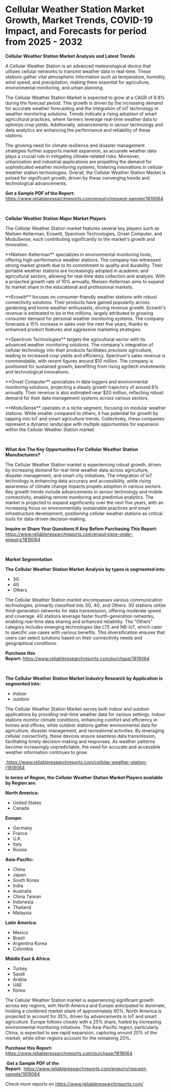 <p><h1>Cellular Weather Station Market Growth, Market Trends, COVID-19 Impact, and Forecasts for period from 2025 - 2032</h1></p><p><strong>Cellular Weather Station Market Analysis and Latest Trends</strong></p>
<p><p>A Cellular Weather Station is an advanced meteorological device that utilizes cellular networks to transmit weather data in real-time. These stations gather vital atmospheric information such as temperature, humidity, wind speed, and precipitation, making them essential for agriculture, environmental monitoring, and urban planning. </p><p>The Cellular Weather Station Market is expected to grow at a CAGR of 8.8% during the forecast period. This growth is driven by the increasing demand for accurate weather forecasting and the integration of IoT technology in weather monitoring solutions. Trends indicate a rising adoption of smart agricultural practices, where farmers leverage real-time weather data to optimize crop yields. Additionally, advancements in sensor technology and data analytics are enhancing the performance and reliability of these stations. </p><p>The growing need for climate resilience and disaster management strategies further supports market expansion, as accurate weather data plays a crucial role in mitigating climate-related risks. Moreover, urbanization and industrial applications are propelling the demand for sophisticated weather monitoring systems, fostering innovations in cellular weather station technologies. Overall, the Cellular Weather Station Market is poised for significant growth, driven by these converging trends and technological advancements.</p></p>
<p><strong>Get a Sample PDF of the Report:&nbsp;</strong> <a href="https://www.reliableresearchreports.com/enquiry/request-sample/1819064?utm_campaign=2657&utm_medium=2&utm_source=Github&utm_content=ia&utm_term=09042025&utm_id=cellular-weather-station">https://www.reliableresearchreports.com/enquiry/request-sample/1819064</a></p>
<p>&nbsp;</p>
<p><strong>Cellular Weather Station Major Market Players</strong></p>
<p><p>The Cellular Weather Station market features several key players such as Nielsen-Kellerman, Ecowitt, Spectrum Technologies, Onset Computer, and ModuSense, each contributing significantly to the market's growth and innovation.</p><p>**Nielsen-Kellerman** specializes in environmental monitoring tools, offering high-performance weather stations. The company has witnessed strong market growth due to its commitment to quality and durability. Their portable weather stations are increasingly adopted in academic and agricultural sectors, allowing for real-time data collection and analysis. With a projected growth rate of 10% annually, Nielsen-Kellerman aims to expand its market share in the educational and professional markets.</p><p>**Ecowitt** focuses on consumer-friendly weather stations with robust connectivity solutions. Their products have gained popularity across gardening and home weather enthusiasts, driving revenue growth. Ecowitt's revenue is estimated to be in the millions, largely attributed to growing consumer demand for personal weather monitoring systems. The company forecasts a 15% increase in sales over the next five years, thanks to enhanced product features and aggressive marketing strategies.</p><p>**Spectrum Technologies** targets the agricultural sector with its advanced weather monitoring solutions. The company's integration of cellular technology into their products facilitates precision agriculture, leading to increased crop yields and efficiency. Spectrum's sales revenue is commendable, with recent figures around $10 million. The company is positioned for sustained growth, benefiting from rising agritech investments and technological innovations.</p><p>**Onset Computer** specializes in data loggers and environmental monitoring solutions, projecting a steady growth trajectory of around 8% annually. Their revenue is also estimated near $20 million, reflecting robust demand for their data management systems across various sectors.</p><p>**ModuSense** operates in a niche segment, focusing on modular weather stations. While smaller compared to others, it has potential for growth by tapping into IoT and smart agriculture trends. Collectively, these companies represent a dynamic landscape with multiple opportunities for expansion within the Cellular Weather Station market.</p></p>
<p>&nbsp;</p>
<p><strong>What Are The Key Opportunities For Cellular Weather Station Manufacturers?</strong></p>
<p><p>The Cellular Weather Station market is experiencing robust growth, driven by increasing demand for real-time weather data across agriculture, disaster management, and smart city initiatives. The integration of IoT technology is enhancing data accuracy and accessibility, while rising awareness of climate change impacts propels adoption in various sectors. Key growth trends include advancements in sensor technology and mobile connectivity, enabling remote monitoring and predictive analytics. The market is projected to expand significantly over the next five years, with an increasing focus on environmentally sustainable practices and smart infrastructure development, positioning cellular weather stations as critical tools for data-driven decision-making.</p></p>
<p><strong>Inquire or Share Your Questions If Any Before Purchasing This Report:</strong> <a href="https://www.reliableresearchreports.com/enquiry/pre-order-enquiry/1819064?utm_campaign=2657&utm_medium=2&utm_source=Github&utm_content=ia&utm_term=09042025&utm_id=cellular-weather-station">https://www.reliableresearchreports.com/enquiry/pre-order-enquiry/1819064</a></p>
<p>&nbsp;</p>
<p><strong>Market Segmentation</strong></p>
<p><strong>The Cellular Weather Station Market Analysis by types is segmented into:</strong></p>
<p><ul><li>3G</li><li>4G</li><li>Others</li></ul></p>
<p><p>The Cellular Weather Station market encompasses various communication technologies, primarily classified into 3G, 4G, and Others. 3G stations utilize third-generation networks for data transmission, offering moderate speed and coverage. 4G stations leverage faster fourth-generation networks, enabling real-time data sharing and enhanced reliability. The "Others" category includes emerging technologies like LTE and NB-IoT, which cater to specific use cases with various benefits. This diversification ensures that users can select solutions based on their connectivity needs and geographical conditions.</p></p>
<p><strong>Purchase this Report:&nbsp;</strong><a href="https://www.reliableresearchreports.com/purchase/1819064?utm_campaign=2657&utm_medium=2&utm_source=Github&utm_content=ia&utm_term=09042025&utm_id=cellular-weather-station">https://www.reliableresearchreports.com/purchase/1819064</a></p>
<p>&nbsp;</p>
<p><strong>The Cellular Weather Station Market Industry Research by Application is segmented into:</strong></p>
<p><ul><li>Indoor</li><li>outdoor</li></ul></p>
<p><p>The Cellular Weather Station Market serves both indoor and outdoor applications by providing real-time weather data for various settings. Indoor stations monitor climate conditions, enhancing comfort and efficiency in homes and offices, while outdoor stations gather environmental data for agriculture, disaster management, and recreational activities. By leveraging cellular connectivity, these devices ensure seamless data transmission, facilitating timely decision-making and responses. As weather patterns become increasingly unpredictable, the need for accurate and accessible weather information continues to grow.</p></p>
<p><a href="https://www.reliableresearchreports.com/cellular-weather-station-r1819064?utm_campaign=2657&utm_medium=2&utm_source=Github&utm_content=ia&utm_term=09042025&utm_id=cellular-weather-station">&nbsp;https://www.reliableresearchreports.com/cellular-weather-station-r1819064</a></p>
<p><strong>In terms of Region, the Cellular Weather Station Market Players available by Region are:</strong></p>
<p>
    <p> <strong> North America: </strong>
        <ul>
            <li>United States</li>
            <li>Canada</li>
        </ul>
        </p> 
    <p> <strong> Europe: </strong>
        <ul>
            <li>Germany</li>
            <li>France</li>
            <li>U.K.</li>
            <li>Italy</li>
            <li>Russia</li>
        </ul>
        </p> 
    <p> <strong> Asia-Pacific: </strong>
        <ul>
            <li>China</li>
            <li>Japan</li>
            <li>South Korea</li>
            <li>India</li>
            <li>Australia</li>
            <li>China Taiwan</li>
            <li>Indonesia</li>
            <li>Thailand</li>
            <li>Malaysia</li>
        </ul>
        </p> 
    <p> <strong> Latin America: </strong>
        <ul>
            <li>Mexico</li>
            <li>Brazil</li>
            <li>Argentina Korea</li>
            <li>Colombia</li>
        </ul>
        </p> 
    <p> <strong> Middle East & Africa: </strong>
        <ul>
            <li>Turkey</li>
            <li>Saudi</li>
            <li>Arabia</li>
            <li>UAE</li>
            <li>Korea</li>
        </ul>
    </p>
    </p>
<p><p>The Cellular Weather Station market is experiencing significant growth across key regions, with North America and Europe anticipated to dominate, holding a combined market share of approximately 60%. North America is projected to account for 35%, driven by advancements in IoT and smart agriculture. Europe follows closely with a 25% share, fueled by increasing environmental monitoring initiatives. The Asia-Pacific region, particularly China, is expected to see rapid expansion, capturing around 20% of the market, while other regions account for the remaining 20%.</p></p>
<p><strong>Purchase this Report: </strong><a href="https://www.reliableresearchreports.com/purchase/1819064?utm_campaign=2657&utm_medium=2&utm_source=Github&utm_content=ia&utm_term=09042025&utm_id=cellular-weather-station">https://www.reliableresearchreports.com/purchase/1819064</a></p>
<p>&nbsp;<strong>Get a Sample PDF of the Report:&nbsp;&nbsp;</strong><a href="https://www.reliableresearchreports.com/enquiry/request-sample/1819064?utm_campaign=2657&utm_medium=2&utm_source=Github&utm_content=ia&utm_term=09042025&utm_id=cellular-weather-station">https://www.reliableresearchreports.com/enquiry/request-sample/1819064</a></p>
<p><strong></strong></p>
<p>Check more reports on <a href="https://www.reliableresearchreports.com/?utm_campaign=2657&utm_medium=2&utm_source=Github&utm_content=ia&utm_term=09042025&utm_id=cellular-weather-station">https://www.reliableresearchreports.com/</a></p>